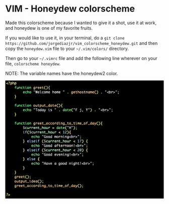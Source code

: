# VIM - Honeydew colorscheme

Made this colorscheme because I wanted to give it a shot, use it at work, and honeydew is one of my favorite fruits.

If you would like to use it, in your terminal, do a
`git clone https://github.com/jorgediazjr/vim_colorscheme_honeydew.git`
and then copy the `honeydew.vim` file to your `~/.vim/colors/` directory.

Then go to your `~/.vimrc` file and add the following line wherever on your file, `colorscheme honeydew`.

NOTE: The variable names have the honeydew2 color.

![alt-text](honeydew_pic.png?raw=true)
